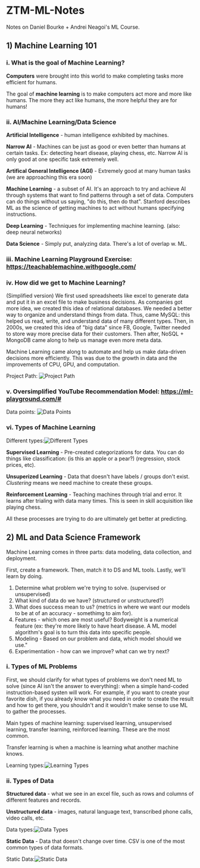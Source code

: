 # ZTM-ML-Notes
Notes on Daniel Bourke + Andrei Neagoi's ML Course. 

## 1) Machine Learning 101

### i. What is the goal of Machine Learning? 

**Computers** were brought into this world to make completing tasks more efficient for humans. 

The goal of **machine learning** is to make computers act more and more like humans. The more they act like humans, the more helpful they are for humans! 

### ii. AI/Machine Learning/Data Science

**Artificial Intelligence** - human intelligence exhibited by machines.

**Narrow AI** - Machines can be just as good or even better than humans at certain tasks. Ex: detecting heart disease, playing chess, etc. Narrow AI is only good at one specific task extremely well. 

**Artifical General Intelligence (AGI)** - Extremely good at many human tasks (we are approaching this era soon)

**Machine Learning** -  a subset of AI. It's an approach to try and achieve AI through systems that want to find patterns through a set of data. Computers can do things without us saying, "do this, then do that". Stanford describes ML as the science of getting machines to act without humans specifying instructions. 

**Deep Learning** - Techniques for implementing machine learning. (also: deep neural networks)

**Data Science** - Simply put, analyzing data. There's a lot of overlap w. ML. 

### iii. Machine Learning Playground Exercise: https://teachablemachine.withgoogle.com/

### iv. How did we get to Machine Learning? 
(Simplified version) We first used spreadsheets like excel to generate data and put it in an excel file to make business decisions. As companies got more idea, we created this idea of relational databases. We needed a better way to organize and understand things from data. Thus, came MySQL: this helped us read, write, and understand data of many different types. Then, in 2000s, we created this idea of "big data" since FB, Google, Twitter needed to store way more precise data for their customers. Then after, NoSQL + MongoDB came along to help us manage even more meta data. 

Machine Learning came along to automate and help us make data-driven decisions more efficiently. This was due to the growth in data and the improvements of CPU, GPU, and computation. 

Project Path: ![Project Path](https://cloud-qumfiry5u.vercel.app/0screen_shot_2020-10-22_at_6.49.40_pm.png)

### v. Oversimplified YouTube Recommendation Model: https://ml-playground.com/#

Data points: ![Data Points](https://storage.googleapis.com/file-in.appspot.com/files/aRZ-GJHqkD.png)

### vi. Types of Machine Learning

Different types:![Different Types](https://cloud-3xmjrbr9p.vercel.app/0screen_shot_2020-10-22_at_7.42.56_pm.png)

**Supervised Learning** - Pre-created categorizations for data. You can do things like classification: (is this an apple or a pear?) (regression, stock prices, etc).

**Unsuperized Learning** - Data that doesn't have labels / groups don't exist. _Clustering_ means we need machine to create these groups. 

**Reinforcement Learning** - Teaching machines through trial and error. It learns after trialing with data many times. This is seen in skill acquisition like playing chess.  

All these processes are trying to do are ultimately get better at predicting. 

## 2) ML and Data Science Framework 

Machine Learning comes in three parts: data modeling, data collection, and deployment. 

First, create a framework. Then, match it to DS and ML tools. Lastly, we'll learn by doing. 

1) Determine what problem we're trying to solve. (supervised or unsupervised)
2) What kind of data do we have? (structured or unstructured?)
3) What does success mean to us? (metrics in where we want our models to be at of an accuracy - somethimg to aim for). 
4) Features - which ones are most useful? Bodyweight is a numerical feature (ex: they're more likely to have heart disease. A ML model algorithm's goal is to turn this data into specific people. 
5) Modeling - Based on our problem and data, which model should we use."
6) Experimentation - how can we improve? what can we try next?

### i. Types of ML Problems 

First, we should clarify for what types of problems we don't need ML to solve (since AI isn't the answer to everything): when a simple hand-coded instruction-based systen will work. For example, if you want to create your favorite dish, if you already know what you need in order to create the result and how to get there, you shouldn't and it wouldn't make sense to use ML to gather the processes. 

Main types of machine learning: supervised learning, unsupervised learning, transfer learning, reinforced learning. These are the most common. 

Transfer learning is when a machine is learning what another machine knows. 

Learning types:![Learning Types](https://storage.googleapis.com/file-in.appspot.com/files/rewmCPZnIK.png)

### ii. Types of Data 

**Structured data** - what we see in an excel file, such as rows and columns of different features and records. 

**Unstructured data** - images, natural language text, transcribed phone calls, video calls, etc. 

Data types:![Data Types](https://storage.googleapis.com/file-in.appspot.com/files/xveUATERuo.png)

**Static Data** - Data that doesn't change over time. CSV is one of the most common types of data formats. 

Static Data:![Static Data](https://storage.googleapis.com/file-in.appspot.com/files/ZNxQVPBnq_.png)



